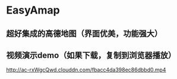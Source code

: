 # EasyAmap
## 超好集成的高德地图（界面优美，功能强大）
## 视频演示demo（如果下载，复制到浏览器播放）
http://ac-rxWgcQwd.clouddn.com/fbacc4da398ec86dbbd0.mp4

